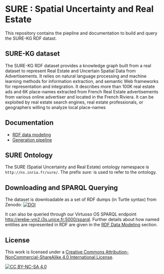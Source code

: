 # SURE : Spatial Uncertainty and Real Estate

This repository contains the piepline and documentation to build and query the SURE-KG RDF datast. 

## SURE-KG dataset

The SURE-KG RDF dataset provides a knowledge graph built from a real dataset to represent Real Estate and Uncertain Spatial Data from Advertisements. It relies on natural language processing and machine learning methods for information extraction, and semantic Web frameworks for representation and integration. It describes more than 100K real estate ads and 6K place-names extracted from French Real Estate advertisements from various online advertiser and located in the French Riviera. It can be exploited by real estate search engines, real estate professionals, or geographers willing to analyze local place-names

## Documentation

- [RDF data modeling](doc/rdf-modeling.md)
- [Generation pipeline](src/pipeline.md)

## SURE Ontology

The SURE (Spatial Uncertainty and Real Estate) ontology namespace is `http://ns.inria.fr/sure/`. 
The prefix *sure:* is used to refer to the ontology.

## Downloading and SPARQL Querying

The dataset is downloadable as a set of RDF dumps (in Turtle syntax) from Zenodo: [![DOI](https://zenodo.org/badge/DOI/10.5281/zenodo.7885757.svg)](https://doi.org/10.5281/zenodo.7885757)

It can also be queried through our Virtuoso OS SPARQL endpoint http://erebe-vm2.i3s.unice.fr:5000/sparql.
Further details about how named entities are represented in RDF are given in the [RDF Data Modeling](doc/rdf-modeling.md) section.


## License

This work is licensed under a
[Creative Commons Attribution-NonCommercial-ShareAlike 4.0 International License][cc-by-nc-sa].

[![CC BY-NC-SA 4.0][cc-by-nc-sa-image]][cc-by-nc-sa]

[cc-by-nc-sa]: http://creativecommons.org/licenses/by-nc-sa/4.0/
[cc-by-nc-sa-image]: https://licensebuttons.net/l/by-nc-sa/4.0/88x31.png
[cc-by-nc-sa-shield]: https://img.shields.io/badge/License-CC%20BY--NC--SA%204.0-lightgrey.svg

